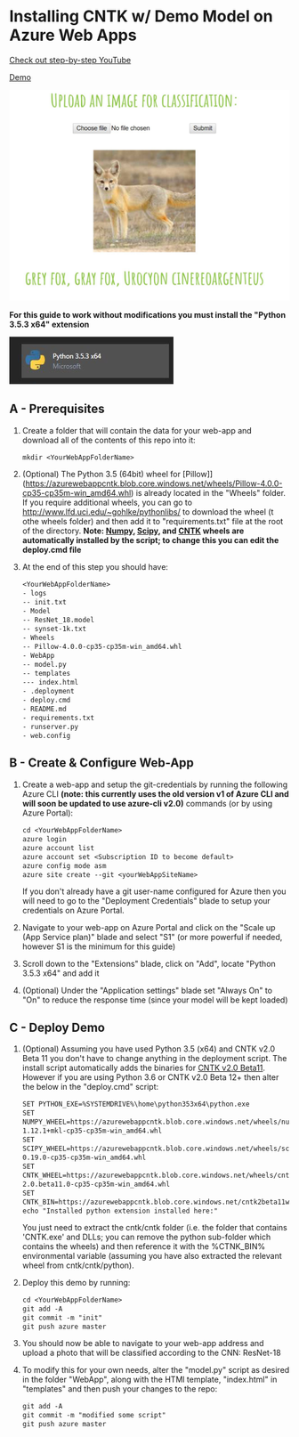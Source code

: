 # Installing CNTK w/ Demo Model on Azure Web Apps

[Check out step-by-step YouTube](https://youtu.be/nMZ8lTo-96k)

[Demo](http://cntkwebappik.azurewebsites.net)

![Demo](readme_example.JPG)

**For this guide to work without modifications you must install the "Python 3.5.3 x64" extension**

![Demo](requirement.JPG)

## A - Prerequisites

1. Create a folder that will contain the data for your web-app and download all of the contents of this repo into it:
	```
	mkdir <YourWebAppFolderName>
	```

2. (Optional) The Python 3.5 (64bit) wheel for [Pillow]](https://azurewebappcntk.blob.core.windows.net/wheels/Pillow-4.0.0-cp35-cp35m-win_amd64.whl) is already located in the "Wheels" folder. If you require additional wheels, you can go to http://www.lfd.uci.edu/~gohlke/pythonlibs/ to download the wheel (t othe wheels folder) and then add it to "requirements.txt" file at the root of the directory. **Note: [Numpy](https://azurewebappcntk.blob.core.windows.net/wheels/numpy-1.12.1+mkl-cp35-cp35m-win_amd64.whl), [Scipy](https://azurewebappcntk.blob.core.windows.net/wheels/scipy-0.19.0-cp35-cp35m-win_amd64.whl), and [CNTK](https://azurewebappcntk.blob.core.windows.net/wheels/cntk-2.0.beta11.0-cp35-cp35m-win_amd64.whl) wheels are automatically installed by the script; to change this you can edit the deploy.cmd file**

3. At the end of this step you should have:
	```
	<YourWebAppFolderName>
	- logs
	-- init.txt
	- Model
	-- ResNet_18.model
	-- synset-1k.txt
	- Wheels
	-- Pillow-4.0.0-cp35-cp35m-win_amd64.whl
	- WebApp
	-- model.py
	-- templates
	--- index.html
	- .deployment
	- deploy.cmd
	- README.md
	- requirements.txt
	- runserver.py
	- web.config
	```

## B - Create & Configure Web-App

1. Create a web-app and setup the git-credentials by running the following Azure CLI **(note: this currently uses the old version v1 of Azure CLI and will soon be updated to use azure-cli v2.0)** commands (or by using Azure Portal):
	```
	cd <YourWebAppFolderName>
	azure login
	azure account list
	azure account set <Subscription ID to become default>
	azure config mode asm
	azure site create --git <yourWebAppSiteName>
	```

	If you don't already have a git user-name configured for Azure then you will need to go to the "Deployment Credentials" blade to setup your credentials on Azure Portal.

2. Navigate to your web-app on Azure Portal and click on the "Scale up (App Service plan)" blade and select "S1" (or more powerful if needed, however S1 is the minimum for this guide)

3. Scroll down to the "Extensions" blade, click on "Add", locate "Python 3.5.3 x64" and add it

4. (Optional) Under the "Application settings" blade set "Always On" to "On" to reduce the response time (since your model will be kept loaded)

## C - Deploy Demo

1. (Optional) Assuming you have used Python 3.5 (x64) and CNTK v2.0 Beta 11 you don't have to change anything in the deployment script. The install script automatically adds the binaries for [CNTK v2.0 Beta11](https://azurewebappcntk.blob.core.windows.net/cntk2beta11win/cntk.zip). However if you are using Python 3.6 or CNTK v2.0 Beta 12+ then alter the below in the "deploy.cmd" script:
	```
	SET PYTHON_EXE=%SYSTEMDRIVE%\home\python353x64\python.exe
	SET NUMPY_WHEEL=https://azurewebappcntk.blob.core.windows.net/wheels/numpy-1.12.1+mkl-cp35-cp35m-win_amd64.whl
	SET SCIPY_WHEEL=https://azurewebappcntk.blob.core.windows.net/wheels/scipy-0.19.0-cp35-cp35m-win_amd64.whl
	SET CNTK_WHEEL=https://azurewebappcntk.blob.core.windows.net/wheels/cntk-2.0.beta11.0-cp35-cp35m-win_amd64.whl
	SET CNTK_BIN=https://azurewebappcntk.blob.core.windows.net/cntk2beta11win/cntk.zip
	echo "Installed python extension installed here:"
	``` 
	You just need to extract the cntk/cntk folder (i.e. the folder that contains 'CNTK.exe' and DLLs; you can remove the python sub-folder which contains the wheels) and then reference it with the %CTNK_BIN% environmental variable (assuming you have also extracted the relevant wheel from cntk/cntk/python).

2. Deploy this demo by running:
	```
	cd <YourWebAppFolderName>
	git add -A
	git commit -m "init"
	git push azure master
	```

3. You should now be able to navigate to your web-app address and upload a photo that will be classified according to the CNN: ResNet-18

4. To modify this for your own needs, alter the "model.py" script as desired in the folder "WebApp", along with the HTMl template, "index.html" in "templates" and then push your changes to the repo:
	```
	git add -A
	git commit -m "modified some script"
	git push azure master
	```